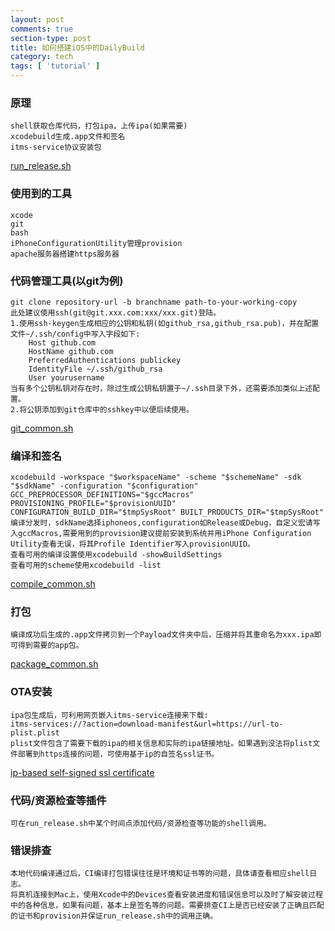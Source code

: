 ```yaml
---
layout: post
comments: true
section-type: post
title: 如何搭建iOS中的DailyBuild
category: tech
tags: [ 'tutorial' ]
---
```


### 原理
	shell获取仓库代码，打包ipa，上传ipa(如果需要)
	xcodebuild生成.app文件和签名
	itms-service协议安装包

[run_release.sh](https://raw.githubusercontent.com/kangwang1988/kangwang1988.github.io/master/others/run_release.sh)
		
### 使用到的工具
	xcode
	git
	bash
	iPhoneConfigurationUtility管理provision
	apache服务器搭建https服务器
	
### 代码管理工具(以git为例)
	
	git clone repository-url -b branchname path-to-your-working-copy
	此处建议使用ssh(git@git.xxx.com:xxx/xxx.git)登陆。
	1.使用ssh-keygen生成相应的公钥和私钥(如github_rsa,github_rsa.pub)，并在配置文件~/.ssh/config中写入字段如下:
		Host github.com
		HostName github.com
		PreferredAuthentications publickey
		IdentityFile ~/.ssh/github_rsa
		User yourusername
	当有多个公钥私钥对存在时，除过生成公钥私钥置于~/.ssh目录下外，还需要添加类似上述配置。
	2.将公钥添加到git仓库中的sshkey中以便后续使用。
	
[git_common.sh](https://raw.githubusercontent.com/kangwang1988/kangwang1988.github.io/master/others/git_common.sh)
###	编译和签名
	xcodebuild -workspace "$workspaceName" -scheme "$schemeName" -sdk "$sdkName" -configuration "$configuration" GCC_PREPROCESSOR_DEFINITIONS="$gccMacros" PROVISIONING_PROFILE="$provisionUUID" CONFIGURATION_BUILD_DIR="$tmpSysRoot" BUILT_PRODUCTS_DIR="$tmpSysRoot"
	编译分发时，sdkName选择iphoneos,configuration如Release或Debug，自定义宏请写入gccMacros,需要用到的provision建议提前安装到系统并用iPhone Configuration Utility查看无误，将其Profile Identifier写入provisionUUID。
	查看可用的编译设置使用xcodebuild -showBuildSettings
	查看可用的scheme使用xcodebuild -list
	
[compile_common.sh](https://raw.githubusercontent.com/kangwang1988/kangwang1988.github.io/master/others/compile_common.sh)
### 打包
	编译成功后生成的.app文件拷贝到一个Payload文件夹中后，压缩并将其重命名为xxx.ipa即可得到需要的app包。
	
[package_common.sh](https://raw.githubusercontent.com/kangwang1988/kangwang1988.github.io/master/others/package_common.sh)
### OTA安装
	ipa包生成后，可利用网页嵌入itms-service连接来下载:
	itms-services://?action=download-manifest&url=https://url-to-plist.plist
	plist文件包含了需要下载的ipa的相关信息和实际的ipa链接地址。如果遇到没法将plist文件部署到https连接的问题，可使用基于ip的自签名ssl证书。
	
[ip-based self-signed ssl certificate](http://kangwang1988.github.io/tech/2016/05/07/start-ip-based-and-self-signed-https-service-in-macosx.html)
### 代码/资源检查等插件
	可在run_release.sh中某个时间点添加代码/资源检查等功能的shell调用。
### 错误排查
	本地代码编译通过后，CI编译打包错误往往是环境和证书等的问题，具体请查看相应shell日志。
	将真机连接到Mac上，使用Xcode中的Devices查看安装进度和错误信息可以及时了解安装过程中的各种信息，如果有问题，基本上是签名等的问题。需要排查CI上是否已经安装了正确且匹配的证书和provision并保证run_release.sh中的调用正确。
	
	